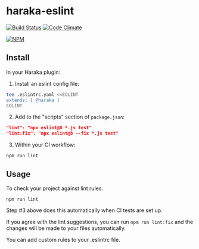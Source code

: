 # haraka-eslint

[![Build Status][ci-img]][ci-url]
[![Code Climate][clim-img]][clim-url]

[![NPM][npm-img]][npm-url]

## Install

In your Haraka plugin:

1. Install an eslint config file:

```sh
tee .eslintrc.yaml <<EOLINT
extends: [ @haraka ]
EOLINT
```

2. Add to the "scripts" section of `package.json`:

```json
"lint": "npx eslint@8 *.js test"
"lint:fix": "npx eslint@8 --fix *.js test"
```

3. Within your CI workflow:

`npm run lint`

## Usage

To check your project against lint rules:

`npm run lint`

Step #3 above does this automatically when CI tests are set up.

If you agree with the lint suggestions, you can run `npm run lint:fix` and the changes will be made to your files automatically.

You can add custom rules to your .eslintrc file.

<!-- leave these buried at the bottom of the document -->

[ci-img]: https://github.com/haraka/haraka-eslint/actions/workflows/ci.yml/badge.svg
[ci-url]: https://github.com/haraka/haraka-eslint/actions/workflows/ci.yml
[clim-img]: https://codeclimate.com/github/haraka/haraka-eslint/badges/gpa.svg
[clim-url]: https://codeclimate.com/github/haraka/haraka-eslint
[npm-img]: https://nodei.co/npm/@haraka/eslint-config.png
[npm-url]: https://www.npmjs.com/package/@haraka/eslint-config
